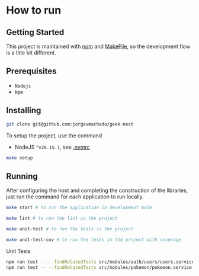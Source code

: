 # How to run

## Getting Started

This project is maintained with [npm](https://www.npmjs.com/) and [MakeFile](https://makefiletutorial.com/), so the development flow is a litte bit different.

## Prerequisites

- `Nodejs`
- `Npm`

## Installing
    
```sh
git clone git@github.com:jorgevmachado/geek-nest
```

To setup the project, use the command

- NodeJS `^v20.15.1`, see [.nvmrc](./.nvmrc)

```sh
make setup
```
## Running

After configuring the host and completing the construction of the libraries, just run the command for each application to run locally.

```sh
make start # to run the application in development mode

make lint # to run the lint in the project

make unit-test # to run the tests in the project

make unit-test-cov # to run the tests in the project with coverage
```

Unit Tests
```sh
npm run test -- --findRelatedTests src/modules/auth/users/users.service.spec.ts
npm run test -- --findRelatedTests src/modules/pokemon/pokemon.service.spec.ts

```
